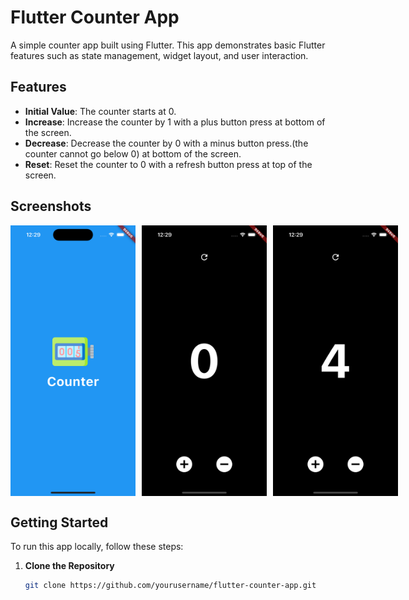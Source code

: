 # Flutter Counter App

A simple counter app built using Flutter. This app demonstrates basic Flutter features such as state management, widget layout, and user interaction.

## Features

- **Initial Value**: The counter starts at 0.
- **Increase**: Increase the counter by 1 with a plus button press at bottom of the screen.
- **Decrease**: Decrease the counter by 0 with a minus button press.(the counter cannot go below 0) at bottom of the screen.
- **Reset**: Reset the counter to 0 with a refresh button press at top of the screen.

## Screenshots
<div style="display: flex;  gap: 10px">
<img src="lib/assets/screenshot/splash-screen.png" alt="Counter - Splash screen" width="200"/>
<img src="lib/assets/screenshot/initial-screen.png" alt="Counter - Initial screen" width="200"/>
<img src="lib/assets/screenshot/counter.png" alt="Counter app" width="200"/>
</div>

## Getting Started

To run this app locally, follow these steps:

1. **Clone the Repository**

   ```bash
   git clone https://github.com/yourusername/flutter-counter-app.git
